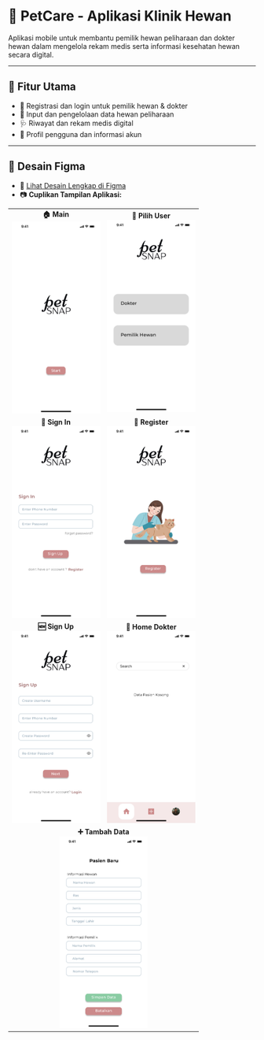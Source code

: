 # 🐾 PetCare - Aplikasi Klinik Hewan

Aplikasi mobile untuk membantu pemilik hewan peliharaan dan dokter hewan dalam mengelola rekam medis serta informasi kesehatan hewan secara digital.

---

## 🎯 Fitur Utama

- 📌 Registrasi dan login untuk pemilik hewan & dokter
- 🐶 Input dan pengelolaan data hewan peliharaan
- 🩺 Riwayat dan rekam medis digital
- 👤 Profil pengguna dan informasi akun

---

## 🎨 Desain Figma

- 🔗 [Lihat Desain Lengkap di Figma](https://www.figma.com/design/TLOn5rddd4oxIXPSQNtmLI/Untitled?node-id=0-1&t=25pzWxu9qdWqRo4s-1)
- 📷 **Cuplikan Tampilan Aplikasi:**

<table>
  <tr>
    <td align="center">
      <strong>🏠 Main</strong><br>
      <img src="desain/Main.png" alt="Main" width="180"/>
    </td>
    <td align="center">
      <strong>👥 Pilih User</strong><br>
      <img src="desain/Pilih%20User.png" alt="Pilih User" width="180"/>
    </td>
  </tr>
  <tr>
    <td align="center">
      <strong>🔐 Sign In</strong><br>
      <img src="desain/Sign%20in.png" alt="Sign In" width="180"/>
    </td>
    <td align="center">
      <strong>📝 Register</strong><br>
      <img src="desain/Register.png" alt="Register" width="180"/>
    </td>
  </tr>
  <tr>
    <td align="center">
      <strong>🆕 Sign Up</strong><br>
      <img src="desain/Sign%20up.png" alt="Sign Up" width="180"/>
    </td>
    <td align="center">
      <strong>🏥 Home Dokter</strong><br>
      <img src="desain/Home%20Dokter.png" alt="Home Dokter" width="180"/>
    </td>
  </tr>
  <tr>
    <td align="center" colspan="2">
      <strong>➕ Tambah Data</strong><br>
      <img src="desain/tambah%20data.png" alt="Tambah Data" width="180"/>
    </td>
  </tr>
</table>
